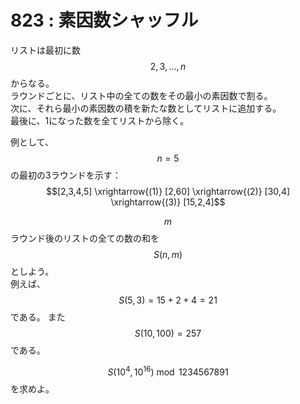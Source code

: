 # 823 : 素因数シャッフル

リストは最初に数 $$2, 3, \dots, n$$ からなる。\
ラウンドごとに、リスト中の全ての数をその最小の素因数で割る。\
次に、それら最小の素因数の積を新たな数としてリストに追加する。\
最後に、1になった数を全てリストから除く。

例として、 $$n=5$$ の最初の3ラウンドを示す：\
&#x20;$$[2,3,4,5] \xrightarrow{(1)} [2,60] \xrightarrow{(2)} [30,4] \xrightarrow{(3)} [15,2,4]$$

$$m$$ ラウンド後のリストの全ての数の和を $$S(n,m)$$ としよう。 \
例えば、$$S(5,3) = 15 + 2 + 4 = 21$$ である。 また $$S(10,100) = 257$$ である。

$$S(10^4, 10^{16}) \bmod 1234567891$$ を求めよ。
